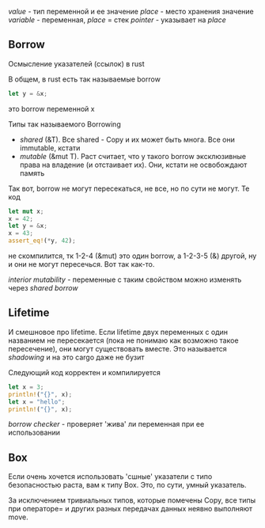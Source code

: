 _value_ - тип переменной и ее значение
_place_ - место хранения значение
_variable_ - переменная, _place_ = стек
_pointer_ - указывает на _place_

## Borrow
Осмысление указателей (ссылок) в rust

В общем, в rust есть так называемые borrow
```rust
let y = &x;
```
это borrow переменной x

Типы так называемого Borrowing
+ *shared* (&T). Все shared - Copy и их может быть многа. Все они immutable, кстати
+ *mutable* (&mut T). Раст считает, что у такого borrow эксклюзивные права на владение (и отстаивает их). Они, кстати не освобождают память

Так вот, borrow не могут пересекаться, не все, но по сути не могут. Те код
```rust
let mut x;
x = 42;
let y = &x;
x = 43;
assert_eq!(*y, 42);
```
не скомпилится, тк 1-2-4 (&mut) это один borrow, а 1-2-3-5 (&) другой, ну и они не могут пересечься. Вот так как-то. 

*interior mutability* - переменные с таким свойством можно изменять через *shared borrow* 

## Lifetime

И смешновое про lifetime. 
Если lifetime двух переменных с один названием не пересекается (пока не понимаю как возможно такое пересечение), они могут существовать вместе. Это называется *shadowing* и на это cargo даже не бузит

Следующий код корректен и компилируется
```rust
let x = 3;
println!("{}", x);
let x = "hello";
println!("{}", x);
```

*borrow checker* - проверяет 'жива' ли переменная при ее использовании
## Box

Если очень хочется использовать 'cшные' указатели с типо безопасностью раста, вам к типу Box. Это, по сути, умный указатель. 

За исключением тривиальных типов, которые помечены Copy, все типы при операторе= и других разных передачах данных неявно выполняют move. 

